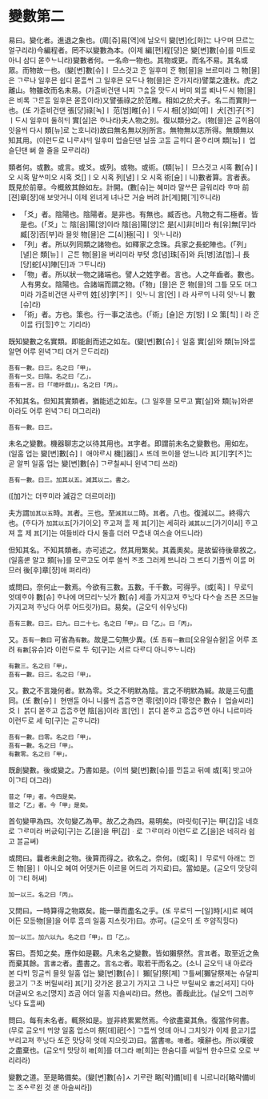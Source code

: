 # 變數第二

易曰。變化者。進退之象也。(周[쥬]易[역]에 닐오ᄃᆡ 變[변]化[화]ᄂᆞᆫ 나ᄋᆞ며 므르ᄂᆞᆫ 얼구리라)今編程者。罔不以變數為本。(이제 編[편]程[뎌ᇰ]은 變[변]數[슈]를 미트로 아니 삼디 몯ᄒᆞᄂᆞ니라)變數者何。一名命一物也。其物或更。而名不易。其名或眾。而物故一也。(變[변]數[슈]ㅣ 므스것고 ᄒᆞᆫ 일후미 ᄒᆞᆫ 物[믈]을 브르미라 그 物[믈]은 ᄀᆞᄅᆞ나 일후믄 쉽디 몯ᄒᆞᆯᄊᆡ 그 일후믄 모ᄃᆞ나 物[믈]은 ᄒᆞᆫ가지라)譬葉之逢秋。虎之離山。物雖改而名未易。(가ᄌᆞᆯ비건댄 니피 ᄀᆞᅀᆞᆶᄋᆞᆯ 맛ᄃᆞ시 버미 뫼ᄅᆞᆯ ᄠᅥ나ᄃᆞ시 物[믈]은 비록 ᄀᆞᄅᆞᆫᄃᆞᆯ 일후믄 몯ᄒᆞᆷ이라)又譬張祿之於范睢。相如之於犬子。名二而實則一也。(ᄯᅩ 가ᄌᆞᆯ비건댄 張[댜ᇰ]祿[녹]ㅣ 范[범]睢[슈]ㅣᄃᆞ시 相[샤ᇰ]如[여]ㅣ 犬[견]子[ᄌᆞ]ㅣᄃᆞ시 일후미 둘히ᄃᆡ 實[실]은 ᄒᆞ나라)夫人物之別。復以類分之。(物[믈]은 ᄀᆞᆯᄒᆡ욤이 잇을ᄊᆡ 다시 類[뉴]로 ᄂᆞᆫ호니라)故曰無名無以別所言。無物無以志所得。無類無以知其用。(이런ᄃᆞ로 니ᄅᆞ샤ᄃᆡ 일후미 업슬딘댄 닐ᅌᅩᇙ 고ᄃᆞᆯ ᄀᆞᆯᄒᆡ디 몯ᄒᆞ리며 類[뉴]ㅣ 업슬딘댄 ᄡᅥ 쓸 줄을 모ᄅᆞ리라)

類者何。或數。或言。或爻。或列。或物。或術。(類[뉴]ㅣ 므스것고 시혹 數[슈]ㅣ오 시혹 말ᄊᆞ미오 시혹 爻[]ㅣ오 시혹 列[녈]ㅣ오 시혹 術[슐]ㅣ니)數者算。言者表。既見於前章。今概敘其餘如左。計開。(數[슈]는 혜미라 말ᄊᆞ믄 글워리라 ᄒᆞ마 前[젼]章[쟈ᇰ]애 보앗거니 이제 왼녀게 녀나ᄆᆞᆫ 거슬 버려 計[계]開[ᄀᆡ]ᄒᆞ니라)

- 「爻」者。陰陽也。陰陽者。是非也。有無也。臧否也。凡物之有二極者。皆是也。(「爻」ᄂᆞᆫ 陰[음]陽[야ᇰ]이라 陰[음]陽[야ᇰ]ᄋᆞᆫ 是[시]非[비]라 有[유]無[무]라 臧[자ᇰ]否[부]라 믈읫 物[믈]은 二[ᅀᅵ]極[극]ㅣ 잇ᄂᆞ니라)
- 「列」者。所以列同類之諸物也。如釋家之念珠。兵家之長蛇陣也。(「列」[녈]은 類[뉴]ㅣ ᄀᆞᆮᄐᆞᆫ 物[믈]을 버리미라 부텻 念[념]珠[쥬]와 兵[병]法[법]ㅢ 長[댱]蛇[샤]陣[딘]과 ᄀᆞᄐᆞ니라)
- 「物」者。所以狀一物之諸端也。譬人之姓字者。言也。人之年齒者。數也。人有男女。陰陽也。合諸端而謂之物。(「物」[믈]은 ᄒᆞᆫ 物[믈]의 그틀 모도 뎌그미라 가ᄌᆞᆯ비건댄 사ᄅᆞᄆᆡ 姓[셔ᇰ]字[ᄌᆞ]ㅣ 잇ᄂᆞ니 言[언]ㅣ라 사ᄅᆞᄆᆡ 나히 잇ᄂᆞ니 數[슈]라)
- 「術」者。方也。策也。行一事之法也。(「術」[슐]은 方[바ᇰ]ㅣ오 策[ᄎᆡᆨ]ㅣ라 ᄒᆞᆫ 이ᄅᆞᆯ 行[ᄒᆡᇰ]ᄒᆞᄂᆞᆫ 기리라)

既知變數之名實類。即能創而述之如左。(變[변]數[슈]ㆎ 일훔 實[실]와 類[뉴]와ᄅᆞᆯ 알면 어루 왼녁ᄀᆞ티 뎌거 ᄆᆞᆫᄃᆞ리라)

```
吾有一數。曰三。名之曰「甲」。
吾有一爻。曰陰。名之曰「乙」。
吾有一言。曰「「噫吁戲」」。名之曰「丙」。
```

不知其名。但知其實類者。猶能述之如左。(그 일후믈 모ᄅᆞ고 實[실]와 類[뉴]와ᄲᅮᆫ 아라도 어루 왼녁ᄀᆞ티 뎌그리라)

```
吾有一數。曰三。
```

未名之變數。機器聊志之以待其用也。`其`字者。即謂前未名之變數也。用如左。(일훔 업는 變[변]數[슈]ㅣ 애야ᄅᆞ시 機[]器[]ㅅ ᄠᅳ데 ᄡᅳ이믈 얻느니라 `其`[기]字[ᄌᆞ]ᄂᆞᆫ 곧 알ᄑᆡ 일훔 업는 變[변]數[슈] ᄀᆞᄅᆞ칠씨니 왼녁ᄀᆞ티 쓰라)

```
吾有一數。曰三。加其以五。減其以二。書之。
```
([加가ᄂᆞᆫ 더ᄒᆞ미라 減감ᄋᆞᆫ 더르미라])

夫方謂`加其以五`時。`其`者。三也。至`減其以二`時。`其`者。八也。復減以二。終得六也。(ᄒᆞ다가 `加其以五`[가기이오] ᄒᆞ고져 ᄒᆞᆯ 제 `其`[기]는 세히라 `減其以二`[가기이ᅀᅵ] ᄒᆞ고져 ᄒᆞᆯ 제 `其`[기]는 여들비라 다시 둘흘 더러 ᄆᆞᄎᆞᆷ내 여스슬 어드니라)

但知其名。不知其類者。亦可述之。然其用繁矣。其義奧矣。是故留待後章敘之。(일홈ᄲᅮᆫ 알고 類[뉴]를 모ᄅᆞ고도 어루 쓸ᄊᆡ ᄌᆞ조 그러케 ᄡᅳ니라 그 ᄠᅳ디 기플ᄊᆡ 이ᄅᆞᆯ 머므러 後[후]章[쟈ᇰ]애 펴리라)

或問曰。奈何止一數焉。今欲有三數。五數。千千數。可得乎。(或[혹]ㅣ 무로ᄃᆡ 엇뎨ᄒᆞ야 數[슈] ᄒᆞ나에 머므리ᄂᆞ닛가 數[슈] 세흘 가지고져 ᄒᆞ니ᇰ다 다ᄉᆞ슬 즈믄 즈므늘 가지고져 ᄒᆞ니ᇰ다 어루 어드릿가)曰。易矣。(ᄀᆞᆯ오ᄃᆡ 쉬우니ᇰ다)

```
吾有三數。曰三。曰九。曰二十七。名之曰「甲」。曰「乙」。曰「丙」。
```

又。`吾有一數曰` 可省為`有數`。故是二句無少異。(ᄯᅩ `吾有一數曰`[오유일슈왈]ᄋᆞᆯ 어루 조려 `有數`[유슈]라 이런ᄃᆞ로 두 句[구]는 서르 다ᄅᆞ디 아니ᄒᆞᄂᆞ니라)

```
有數三。名之曰「甲」。
吾有一數。曰三。名之曰「甲」。
```

又。數之不言幾何者。默為零。爻之不明默為陰。言之不明默為緘。故是三句盡同。(ᄯᅩ 數[슈]ㅣ 현맨ᄃᆞᆯ 아니 니룰ᄊᆡ ᄌᆞᆷᄌᆞᆷᄒᆞ면 零[려ᇰ]이라 [零려ᇰ은 數슈ㅣ 업슬씨라] 爻ㅣ ᄇᆞᆰ디 몯ᄒᆞ고 ᄌᆞᆷᄌᆞᆷᄒᆞ면 陰[음]이라 言[언]ㅣ ᄇᆞᆰ디 몯ᄒᆞ고 ᄌᆞᆷᄌᆞᆷᄒᆞ면 아니 니르미라 이런ᄃᆞ로 세 句[구]는 ᄀᆞᆮᄒᆞ니라)

```
吾有一數。曰零。名之曰「甲」。
吾有一數。名之曰「甲」。
有數零。名之曰「甲」。
```

既創變數。後或變之。乃書如是。(이믜 變[변]數[슈]를 ᄆᆡᆫᄃᆞᆯ고 뒤예 或[혹] 밧고아 이ᄀᆞ티 뎌그라)

```
昔之「甲」者。今四是矣。
昔之「乙」者。今「甲」是矣。
```

首句變甲為四。次句變乙為甲。故乙之為四。易明矣。(마릿句[구]는 甲[갑]ᄋᆞᆯ 네흐로 ᄀᆞᄅᆞ미라 버그ᇝ句[구]는 乙[을]을 甲[갑]ᆞ로 ᄀᆞᄅᆞ미라 이런ᄃᆞ로 乙[을]은 네히라 쉽고 ᄇᆞᆯᄀᆞᆯ쎠)

或問曰。曩者未創之物。後算而得之。欲名之。奈何。(或[혹]ㅣ 무로ᄃᆡ 아래ᄂᆞᆫ ᄆᆡᆫᄃᆞᆫ 物[믈]ㅣ 아니오 혜여 어뎃거든 이르믈 어드리 가지료)曰。當如是。(ᄀᆞᆯ오ᄃᆡ 맛당히 이 ᄀᆞ티 허쎠)

```
加一以三。名之曰「丙」。
```

又問曰。一時算得之物眾矣。能一舉而盡名之乎。(ᄯᅩ 무로ᄃᆡ 一[일]時[시]로 혜여 어든 모도ᇝ物[믈]을 어루 ᄒᆞᆷᄭᅴ 일훔 지ᅀᅳ릿가)曰。亦可。(ᄀᆞᆯ오ᄃᆡ ᄯᅩ ᄒᆞ얌직ᄒᆡᇰ다)

```
加一以三。加六以九。名之曰「甲」。曰「乙」。
```

客曰。吾知之矣。應作如是觀。凡未名之變數。皆如獺祭然。言`其`者。取至近之魚而棄其餘。言`書之`者。盡書之。言`名之`者。取若干而名之。(소니 ᄀᆞᆯ오ᄃᆡ 내 아로라 본 다ᄫᅵ ᄆᆡᆼᄀᆞᆯᄊᆡ 믈읫 일훔 업는 變[변]數[슈]ㅣ 獺[달]祭[졔] ᄀᆞ틀쎠[獺달祭졔는 슈달피 믌고기 ᄀᆞ초 버릴씨라] `其`[기] 갓가온 믌고기 가지고 그 나ᄆᆞᆫ ᄇᆞ릴씨오 `書之`[셔지] 다아 뎌글씨오 `名之`[며ᇰ지] 죠곰 어더 일홈 지ᅀᅳᆯ씨라)曰。然也。善哉此比。(닐오ᄃᆡ 그러ᄒᆞ니ᇰ다 됴ᄒᆞᆯ쎠)

問曰。每有未名者。輒祭如是。豈非終累累然焉。今欲盡棄其魚。復當作何書。(무로 ᄀᆞᆯ오ᄃᆡ ᄆᆡ야ᇰ 일홈 업스미 祭[뎨]祀[ᄉᆞ] ᄀᆞᄐᆞᆯᄊᆡ 엇뎨 아니 그치ᅌᅵᆺ가 이제 믌고기ᄅᆞᆯ ᄇᆞ리고져 ᄒᆞ니ᇰ다 ᄯᅩᄒᆞᆫ 맛당히 엇뎨 지으릿고)曰。當書`噫`。`噫`者。嘆辭也。所以嘆彼之盡棄也。(ᄀᆞᆯ오ᄃᆡ 맛당히 `噫`[희]를 뎌그라 `噫`[희]는 한숨디흘 씨일ᄊᆡ 한수므로 오로 ᄇᆞ리리라)

變數之道。至是略備矣。(變[변]數[슈]ㅅ 기ᄅᆞ란 略[략]備[비]ㅖ 니르니라[略략備비ᄂᆞᆫ 조ᅀᆞᄅᆞ왼 것 ᄲᅮᆫ 아슬씨라])
